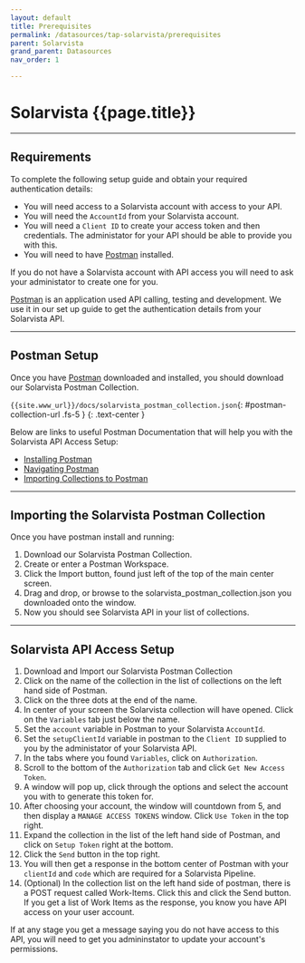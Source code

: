 ```yaml
---
layout: default
title: Prerequisites
permalink: /datasources/tap-solarvista/prerequisites
parent: Solarvista
grand_parent: Datasources
nav_order: 1

---
```


# Solarvista {{page.title}}

---

## Requirements

To complete the following setup guide and obtain your required authentication details:
 - You will need access to a Solarvista account with access to your API.
 - You will need the `AccountId` from your Solarvista account.
 - You will need a `Client ID` to create your access token and then credentials. The administator for your API should be able to provide you with this.
 - You will need to have [Postman](https://www.postman.com/) installed.

If you do not have a Solarvista account with API access you will need to ask your administator to create one for you.

[Postman](https://www.postman.com/) is an application used API calling, testing and development. We use it in our set up guide to get the authentication details from your Solarvista API.

---

## Postman Setup

Once you have [Postman](https://www.postman.com/) downloaded and installed, you should download our Solarvista Postman Collection.

`{{site.www_url}}/docs/solarvista_postman_collection.json`{: #postman-collection-url .fs-5 }
{: .text-center }

Below are links to useful Postman Documentation that will help you with the Solarvista API Access Setup:
- [Installing Postman](https://learning.postman.com/docs/getting-started/installation-and-updates/)
- [Navigating Postman](https://learning.postman.com/docs/getting-started/navigating-postman/)
- [Importing Collections to Postman](https://learning.postman.com/docs/getting-started/importing-and-exporting-data/)

---

## Importing the Solarvista Postman Collection

Once you have postman install and running:

1. Download our Solarvista Postman Collection.
2. Create or enter a Postman Workspace.
3. Click the Import button, found just left of the top of the main center screen.
4. Drag and drop, or browse to the solarvista_postman_collection.json you downloaded onto the window.
5. Now you should see Solarvista API in your list of collections.

---

## Solarvista API Access Setup

1. Download and Import our Solarvista Postman Collection
1. Click on the name of the collection in the list of collections on the left hand side of Postman.
2. Click on the three dots at the end of the name.
3. In center of your screen the Solarvista collection will have opened. Click on the `Variables` tab just below the name.
4. Set the `account` variable in Postman to your Solarvista `AccountId`.
5. Set the `setupClientId` variable in postman to the `Client ID` supplied to you by the administator of your Solarvista API.
6. In the tabs where you found `Variables`, click on `Authorization`.
7. Scroll to the bottom of the `Authorization` tab and click `Get New Access Token`.
8. A window will pop up, click through the options and select the account you with to generate this token for.
9. After choosing your account, the window will countdown from 5, and then display a `MANAGE ACCESS TOKENS` window. Click `Use Token` in the top right.
10. Expand the collection in the list of the left hand side of Postman, and click on `Setup Token` right at the bottom.
11. Click the `Send` button in the top right.
12. You will then get a response in the bottom center of Postman with your `clientId` and `code` which are required for a Solarvista Pipeline.
13. (Optional) In the collection list on the left hand side of postman, there is a POST request called Work-Items. Click this and click the Send button. If you get a list of Work Items as the response, you know you have API access on your user account.

If at any stage you get a message saying you do not have access to this API, you will need to get you admininstator to update your account's permissions.
